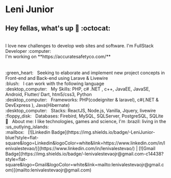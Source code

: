 # Leni Junior

## Hey fellas, what's up 👋 :octocat:
 <br/>
I love new challenges to develop web sites and software.
I'm FullStack Developer :computer:
 <br/>
 I'm working on **https://accuratesafetyco.com/**
 <br/>
 <br/>
 <br/> :green_heart: &nbsp; Seeking to elaborate and implement new project concepts in Front-end and Back-end using Larave & Livewire
 <br/> :blush: &nbsp; I can work with the following language
 <br/> :desktop_computer: &nbsp; My Skills: PHP, c# .NET , c++, JavaEE, JavaSE, Android, Flutter/ Dart, htm5/css3, Python
 <br/> :desktop_computer: &nbsp; Frameworks: PHP(codeigniter & laravel), c#(.NET & DevExpress ), Java(Hibernate)
 <br/> :desktop_computer: &nbsp; Stacks: ReactJS, Node.js, Vanilla, Jquery, livewire
 <br/> :floppy_disk: &nbsp; Databases: Firebird, MySQL, SQLServer, PostgreSQL, SQLite
 <br/> 💬  &nbsp; About me: I like technologies, games and science, I'm :brazil: living in the :us_outlying_islands:
 <br/> :mailbox: &nbsp;
 [![Linkedin Badge](https://img.shields.io/badge/-LeniJunior-blue?style=flat-square&logo=Linkedin&logoColor=white&link=https://www.linkedin.com/in/lenivalestevao/)](https://www.linkedin.com/in/lenivalestevao/) 
| 
[![Gmail Badge](https://img.shields.io/badge/-lenivalestevaojr@gmail.com-c14438?style=flat-square&logo=Gmail&logoColor=white&link=mailto:lenivalestevaojr@gmail.com)](mailto:lenivalestevaojr@gmail.com)
